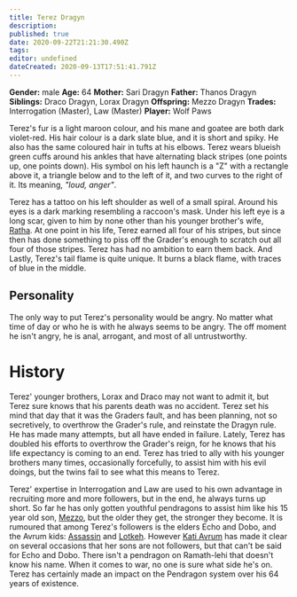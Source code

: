 ```yaml
---
title: Terez Dragyn
description: 
published: true
date: 2020-09-22T21:21:30.490Z
tags: 
editor: undefined
dateCreated: 2020-09-13T17:51:41.791Z
---
```


**Gender:** male
**Age:** 64
**Mother:** Sari Dragyn
**Father:** Thanos Dragyn
**Siblings:** Draco Dragyn, Lorax Dragyn
**Offspring:** Mezzo Dragyn
**Trades:** Interrogation (Master), Law (Master)
**Player:** Wolf Paws

Terez's fur is a light maroon colour, and his mane and goatee are both dark violet-red. His hair colour is a dark slate blue, and it is short and spiky. He also has the same coloured hair in tufts at his elbows. Terez wears blueish green cuffs around his ankles that have alternating black stripes (one points up, one points down). His symbol on his left haunch is a "Z" with a rectangle above it, a triangle below and to the left of it, and two curves to the right of it. Its meaning, *"loud, anger"*.

Terez has a tattoo on his left shoulder as well of a small spiral. Around his eyes is a dark marking resembling a raccoon's mask. Under his left eye is a long scar, given to him by none other than his younger brother's wife, [Ratha](/characters/ratharee-dragyn "wikilink"). At one point in his life, Terez earned all four of his stripes, but since then has done something to piss off the Grader's enough to scratch out all four of those stripes. Terez has had no ambition to earn them back. And Lastly, Terez's tail flame is quite unique. It burns a black flame, with traces of blue in the middle.

## Personality

The only way to put Terez's personality would be angry. No matter what time of day or who he is with he always seems to be angry. The off moment he isn't angry, he is anal, arrogant, and most of all untrustworthy.

# History

Terez' younger brothers, Lorax and Draco may not want to admit it, but Terez sure knows that his parents death was no accident. Terez set his mind that day that it was the Graders fault, and has been planning, not so secretively, to overthrow the Grader's rule, and reinstate the Dragyn rule. He has made many attempts, but all have ended in failure. Lately, Terez has doubled his efforts to overthrow the Grader's reign, for he knows that his life expectancy is coming to an end. Terez has tried to ally with his younger brothers many times, occasionally forcefully, to assist him with his evil doings, but the twins fail to see what this means to Terez.

Terez' expertise in Interrogation and Law are used to his own advantage in recruiting more and more followers, but in the end, he always turns up short. So far he has only gotten youthful pendragons to assist him like his 15 year old son, [Mezzo](/characters/mezzo-dragyn "wikilink"), but the older they get, the stronger they become. It is rumoured that among Terez's followers is the elders Echo and Dobo, and the Avrum kids: [Assassin](/characters/assassin-avrum "wikilink") and [Lotkeh](/characters/lotkeh-avrum "wikilink"). However [Kati Avrum](/characters/kati-avrum "wikilink") has made it clear on several occasions that her sons are not followers, but that can't be said for Echo and Dobo. There isn't a pendragon on Ramath-lehi that doesn't know his name. When it comes to war, no one is sure what side he's on. Terez has certainly made an impact on the Pendragon system over his 64 years of existence.